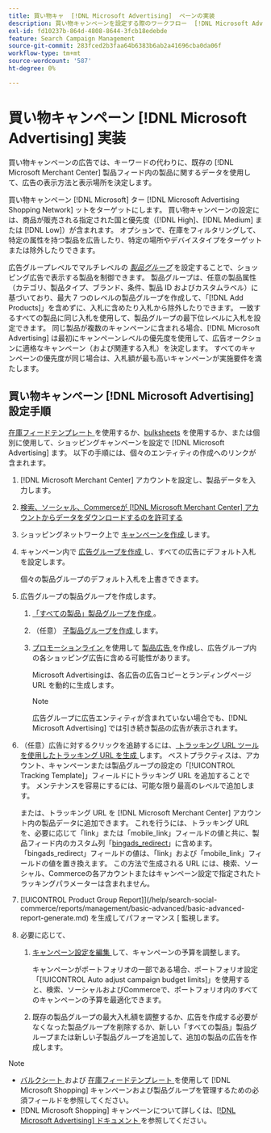 ```yaml
---
title: 買い物キャ  [!DNL Microsoft Advertising]  ペーンの実装
description: 買い物キャンペーンを設定する際のワークフロー  [!DNL Microsoft Advertising]  ついて説明します。
exl-id: fd10237b-864d-4808-8644-3fcb18edebde
feature: Search Campaign Management
source-git-commit: 283fced2b3faa64b6383b6ab2a41696cba0da06f
workflow-type: tm+mt
source-wordcount: '587'
ht-degree: 0%

---
```


# 買い物キャンペーン [!DNL Microsoft Advertising] 実装

買い物キャンペーンの広告では、キーワードの代わりに、既存の [!DNL Microsoft Merchant Center] 製品フィード内の製品に関するデータを使用して、広告の表示方法と表示場所を決定します。

買い物キャンペーン [!DNL Microsoft] ター [!DNL Microsoft Advertising Shopping Network] ットをターゲットにします。 買い物キャンペーンの設定には、商品が販売される指定された国と優先度（[!DNL High]、[!DNL Medium] または [!DNL Low]）が含まれます。 オプションで、在庫をフィルタリングして、特定の属性を持つ製品を広告したり、特定の場所やデバイスタイプをターゲットまたは除外したりできます。

広告グループレベルでマルチレベルの *[製品グループ](/help/search-social-commerce/campaign-management/campaigns/product-group-about.md)* を設定することで、ショッピング広告で表示する製品を制御できます。 製品グループは、任意の製品属性（カテゴリ、製品タイプ、ブランド、条件、製品 ID およびカスタムラベル）に基づいており、最大 7 つのレベルの製品グループを作成して、「[!DNL Add Products]」を含めずに、入札に含めたり入札から除外したりできます。 一致するすべての製品に同じ入札を使用して、製品グループの最下位レベルに入札を設定できます。 同じ製品が複数のキャンペーンに含まれる場合、[!DNL Microsoft Advertising] は最初にキャンペーンレベルの優先度を使用して、広告オークションに適格なキャンペーン（および関連する入札）を決定します。 すべてのキャンペーンの優先度が同じ場合は、入札額が最も高いキャンペーンが実施要件を満たします。

## 買い物キャンペーン [!DNL Microsoft Advertising] 設定手順

[ 在庫フィードテンプレート ](/help/search-social-commerce/campaign-management/inventory-feeds/inventory-feeds-about.md) を使用するか、[bulksheets](/help/search-social-commerce/campaign-management/bulksheets/bulksheet-about.md) を使用するか、または個別に使用して、ショッピングキャンペーンを設定で [!DNL Microsoft Advertising] ます。 以下の手順には、個々のエンティティの作成へのリンクが含まれます。

1. [!DNL Microsoft Merchant Center] アカウントを設定し、製品データを入力します。

1. [ 検索、ソーシャル、Commerceが  [!DNL Microsoft Merchant Center]  アカウントからデータをダウンロードするのを許可する ](/help/search-social-commerce/campaign-management/accounts/merchant-account-manage.md)

1. ショッピングネットワーク上で [ キャンペーンを作成 ](/help/search-social-commerce/campaign-management/campaigns/campaign-manage.md) します。

1. キャンペーン内で [ 広告グループを作成 ](/help/search-social-commerce/campaign-management/campaigns/ad-group-manage.md) し、すべての広告にデフォルト入札を設定します。

   個々の製品グループのデフォルト入札を上書きできます。

1. 広告グループの製品グループを作成します。

   1. [ 「すべての製品」製品グループを作成 ](/help/search-social-commerce/campaign-management/campaigns/product-group-manage.md)。

   1. （任意） [ 子製品グループを作成 ](/help/search-social-commerce/campaign-management/campaigns/product-group-manage.md) します。

   1. [ プロモーションライン ](/help/search-social-commerce/campaign-management/campaigns/ad-manage.md) を使用して [ 製品広告 ](/help/search-social-commerce/campaign-management/campaigns/product-group-settings-microsoft.md) を作成し、広告グループ内の各ショッピング広告に含める可能性があります。

      Microsoft Advertisingは、各広告の広告コピーとランディングページ URL を動的に生成します。

      >[!NOTE]
      >
      >広告グループに広告エンティティが含まれていない場合でも、[!DNL Microsoft Advertising] では引き続き製品の広告が表示されます。

1. （任意）広告に対するクリックを追跡するには、[ トラッキング URL ツールを使用したトラッキング URL を生成 ](/help/search-social-commerce/tools/click-tracking-url-generate.md) します。 ベストプラクティスは、アカウント、キャンペーンまたは製品グループの設定の「[!UICONTROL Tracking Template]」フィールドにトラッキング URL を追加することです。 メンテナンスを容易にするには、可能な限り最高のレベルで追加します。

   または、トラッキング URL を [!DNL Microsoft Merchant Center] アカウント内の製品データに追加できます。 これを行うには、トラッキング URL を、必要に応じて「link」または「mobile_link」フィールドの値と共に、製品フィード内のカスタム列「[bingads_redirect](https://help.ads.microsoft.com/#apex/3/en/51084)」に含めます。 「bingads_redirect」フィールドの値は、「link」および「mobile_link」フィールドの値を置き換えます。 この方法で生成される URL には、検索、ソーシャル、Commerceの各アカウントまたはキャンペーン設定で指定されたトラッキングパラメーターは含まれません。

1. [!UICONTROL Product Group Report]](/help/search-social-commerce/reports/management/basic-advanced/basic-advanced-report-generate.md) を生成してパフォーマンス [ 監視します。

1. 必要に応じて、

   1. [ キャンペーン設定を編集 ](/help/search-social-commerce/campaign-management/campaigns/campaign-manage.md) して、キャンペーンの予算を調整します。

      キャンペーンがポートフォリオの一部である場合、ポートフォリオ設定「[!UICONTROL Auto adjust campaign budget limits]」を使用すると、検索、ソーシャルおよびCommerceで、ポートフォリオ内のすべてのキャンペーンの予算を最適化できます。

   1. 既存の製品グループの最大入札額を調整するか、広告を作成する必要がなくなった製品グループを削除するか、新しい「すべての製品」製品グループまたは新しい子製品グループを追加して、追加の製品の広告を作成します。

>[!NOTE]
>
>* [ バルクシート ](/help/search-social-commerce/campaign-management/bulksheets/bulksheet-data-formats/bulksheet-data-microsoft.md) および [ 在庫フィードテンプレート ](/help/search-social-commerce/campaign-management/inventory-feeds/ad-templates/template-microsoft-shopping.md) を使用して [!DNL Microsoft Shopping] キャンペーンおよび製品グループを管理するための必須フィールドを参照してください。
>* [!DNL Microsoft Shopping] キャンペーンについて詳しくは、[[!DNL Microsoft Advertising]  ドキュメント ](https://help.ads.microsoft.com/#apex/3/en/50903) を参照してください。
